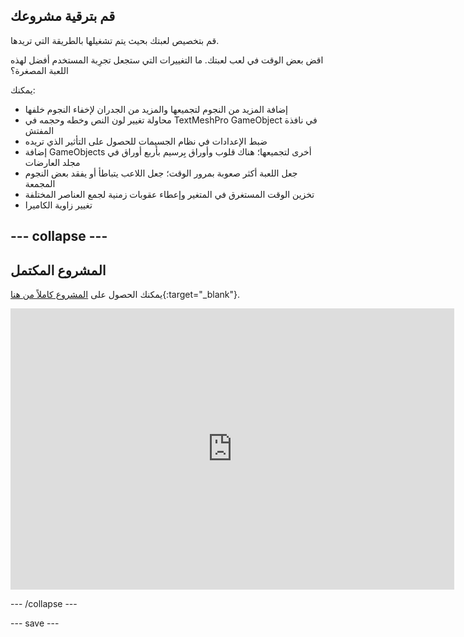 ## قم بترقية مشروعك

قم بتخصيص لعبتك بحيث يتم تشغيلها بالطريقة التي تريدها.

اقض بعض الوقت في لعب لعبتك. ما التغييرات التي ستجعل تجرِبة المستخدم أفضل لهذه اللعبة المصغرة؟

يمكنك:
+ إضافة المزيد من النجوم لتجميعها والمزيد من الجدران لإخفاء النجوم خلفها
+ محاولة تغيير لون النص وخطه وحجمه في TextMeshPro GameObject في نافذة المفتش
+ ضبط الإعدادات في نظام الجسيمات للحصول على التأثير الذي تريده
+ إضافة GameObjects أخرى لتجميعها؛ هناك قلوب وأوراق بِرسيم بأربع أوراق في مجلد العارضات
+ جعل اللعبة أكثر صعوبة بمرور الوقت؛ جعل اللاعب يتباطأ أو يفقد بعض النجوم المجمعة
+ تخزين الوقت المستغرق في المتغير وإعطاء عقوبات زمنية لجمع العناصر المختلفة
+ تغيير زاوية الكاميرا

--- collapse ---
---
المشروع المكتمل
---

يمكنك الحصول على [المشروع كاملاً من هنا](https://rpf.io/p/en/star-collector-get){:target="_blank"}.

<iframe allowtransparency="true" width="710" height="450" src="https://star-collector-extended.rpfilt.repl.co" frameborder="0"></iframe>

--- /collapse ---

--- save ---
